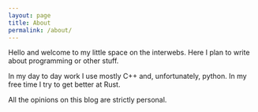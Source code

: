 ```yaml
---
layout: page
title: About
permalink: /about/
---
```


Hello and welcome to my little space on the interwebs. Here I plan to write about programming or other stuff.

In my day to day work I use mostly C++ and, unfortunately, python. In my free time I try to get better at Rust.

All the opinions on this blog are strictly personal.
